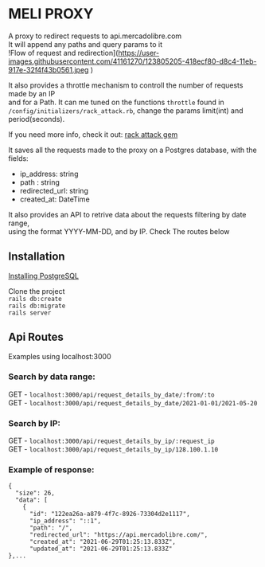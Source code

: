 # MELI PROXY

A proxy to redirect requests to api.mercadolibre.com\
It will append any paths and query params to it\
!Flow of request and redirection](https://user-images.githubusercontent.com/41161270/123805205-418ecf80-d8c4-11eb-917e-32f4f43b0561.jpeg
)

It also provides a throttle mechanism to controll the number of requests made by an IP\
and for a Path. It can me tuned on the functions `throttle` found in `/config/initializers/rack_attack.rb`, 
change the params limit(int) and period(seconds).

If you need more info, check it out: [rack attack gem](https://github.com/rack/rack-attack)

It saves all the requests made to the proxy on a Postgres database, with the fields:
  - ip_address: string
  - path : string
  - redirected_url: string
  - created_at: DateTime

It also provides an API to retrive data about the requests filtering by date range,\
using the format YYYY-MM-DD, and by IP. Check The routes below

## Installation

[Installing PostgreSQL](https://www.digitalocean.com/community/tutorials/how-to-install-and-use-postgresql-on-ubuntu-18-04-pt)

Clone the project\
`rails db:create`\
`rails db:migrate`\
`rails server`

## Api Routes
  Examples using localhost:3000
  ### Search by data range:
  GET - `localhost:3000/api/request_details_by_date/:from/:to`\
  GET - `localhost:3000/api/request_details_by_date/2021-01-01/2021-05-20`

  ### Search by IP:
  GET - `localhost:3000/api/request_details_by_ip/:request_ip`\
  GET - `localhost:3000/api/request_details_by_ip/128.100.1.10`

  ### Example of response: 
    {
      "size": 26,
      "data": [
        {
          "id": "122ea26a-a879-4f7c-8926-73304d2e1117",
          "ip_address": "::1",
          "path": "/",
          "redirected_url": "https://api.mercadolibre.com/",
          "created_at": "2021-06-29T01:25:13.833Z",
          "updated_at": "2021-06-29T01:25:13.833Z"
    },...
